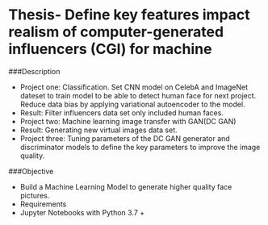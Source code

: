 # Thesis- Define key features impact realism of computer-generated influencers (CGI) for machine
###Description
- Project one: Classification. Set CNN model on CelebA and ImageNet dateset to train model to be able to detect human face for next project. Reduce data bias by applying variational autoencoder to the model.
- Result: Filter influencers data set only included human faces.
- Project two: Machine learning image transfer with GAN(DC GAN)
- Result: Generating new virtual images data set.
- Project three: Tuning parameters of the DC GAN generator and discriminator models to define the key parameters to improve the image quality.

###Objective
- Build a Machine Learning Model to generate higher quality face pictures.
- Requirements
- Jupyter Notebooks with Python 3.7 +


